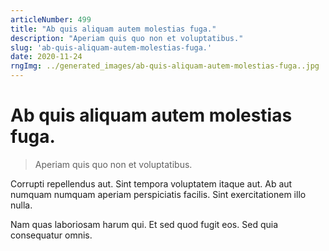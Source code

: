 ```yaml
---
articleNumber: 499
title: "Ab quis aliquam autem molestias fuga."
description: "Aperiam quis quo non et voluptatibus."
slug: 'ab-quis-aliquam-autem-molestias-fuga.'
date: 2020-11-24
rngImg: ../generated_images/ab-quis-aliquam-autem-molestias-fuga..jpg
---
```


# Ab quis aliquam autem molestias fuga.

> Aperiam quis quo non et voluptatibus.

Corrupti repellendus aut. Sint tempora voluptatem itaque aut. Ab aut numquam numquam aperiam perspiciatis facilis. Sint exercitationem illo nulla.
 Nam quas laboriosam harum qui. Et sed quod fugit eos. Sed quia consequatur omnis.
